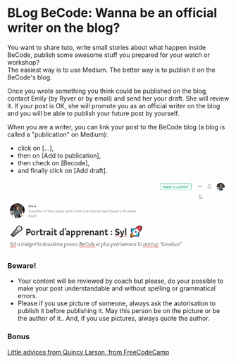 # BLog BeCode: Wanna be an official writer on the blog?

You want to share tuto, write small stories about what happen inside BeCode, publish some awesome stuff you prepared for your watch or workshop?    
The easiest way is to use Medium. The better way is to publish it on the BeCode's blog.

Once you wrote something you think could be published on the blog, contact Emily (by Ryver or by email) and send her your draft. She will review it. If your post is OK, she will promote you as an official writer on the blog and you will be able to publish your future post by yourself.

When you are a writer, you can link your post to the BeCode blog (a blog is called a "publication" on Medium):
- click on [...],
- then on [Add to publication],
- then check on [Becode],
- and finally click on [Add draft].

![how to add a post to a publication](img/medium-add-a-draft-to-publication.gif)

### Beware!
- Your content will be reviewed by coach but please, do your possible to make your post understandable and without spelling or grammatical errors.
- Please if you use picture of someone, always ask the autorisation to publish it before publishing it. May this person be on the picture or be the author of it.. And, if you use pictures, always quote the author.

### Bonus

[Little advices from Quincy Larson, from FreeCodeCamp](https://medium.freecodecamp.org/how-to-write-medium-stories-people-will-actually-read-92e58a27c8d8)

